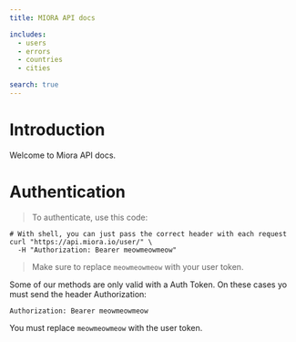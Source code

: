 ```yaml
---
title: MIORA API docs

includes:
  - users
  - errors
  - countries
  - cities

search: true
---
```


# Introduction

Welcome to Miora API docs.

# Authentication

> To authenticate, use this code:

```shell
# With shell, you can just pass the correct header with each request
curl "https://api.miora.io/user/" \
  -H "Authorization: Bearer meowmeowmeow"
```

> Make sure to replace `meowmeowmeow` with your user token.

Some of our methods are only valid with a Auth Token. On these cases yo must send the header Authorization:

`Authorization: Bearer meowmeowmeow`

<aside class="notice">
You must replace <code>meowmeowmeow</code> with the user token.
</aside>